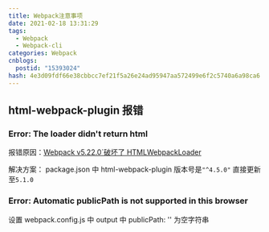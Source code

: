 ```yaml
---
title: Webpack注意事项
date: 2021-02-18 13:31:29
tags:
  - Webpack
  - Webpack-cli
categories: Webpack
cnblogs:
  postid: "15393024"
hash: 4e3d09fdf66e38cbbcc7ef21f5a26e24ad95947aa572499e6f2c5740a6a98ca6
---
```


## html-webpack-plugin 报错

### Error: The loader didn't return html

报错原因：[Webpack v5.22.0`破坏了 HTMLWebpackLoader ](https://github.com/jantimon/html-webpack-plugin/issues/1603)

解决方案： package.json 中 html-webpack-plugin 版本号是`"^4.5.0"` 直接更新至`5.1.0`

### Error: Automatic publicPath is not supported in this browser

设置 webpack.config.js 中 output 中 publicPath: '' 为空字符串
